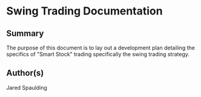 # Swing Trading Documentation

## Summary
The purpose of this document is to lay out a development plan detailing the specifics of "Smart Stock" trading specifically the swing trading strategy.

## Author(s)
Jared Spaulding